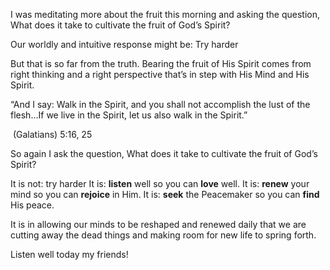 I was meditating more about the fruit this morning and asking the question, What does it take to cultivate the fruit of God’s Spirit?

Our worldly and intuitive response might be: Try harder

But that is so far from the truth. Bearing the fruit of His Spirit comes from right thinking and a right perspective that’s in step with His Mind and His Spirit.

“And I say: Walk in the Spirit, and you shall not accomplish the lust of the flesh…If we live in the Spirit, let us also walk in the Spirit.”

‭‭ (Galatians)‬ ‭5‬:‭16‬, ‭25‬ ‬‬

So again I ask the question, What does it take to cultivate the fruit of God’s Spirit?

It is not: try harder
It is: **listen** well so you can **love** well.
It is: **renew** your mind so you can **rejoice** in Him.
It is: **seek** the Peacemaker so you can **find** His peace.

It is in allowing our minds to be reshaped and renewed daily that we are cutting away the dead things and making room for new life to spring forth.

Listen well today my friends!